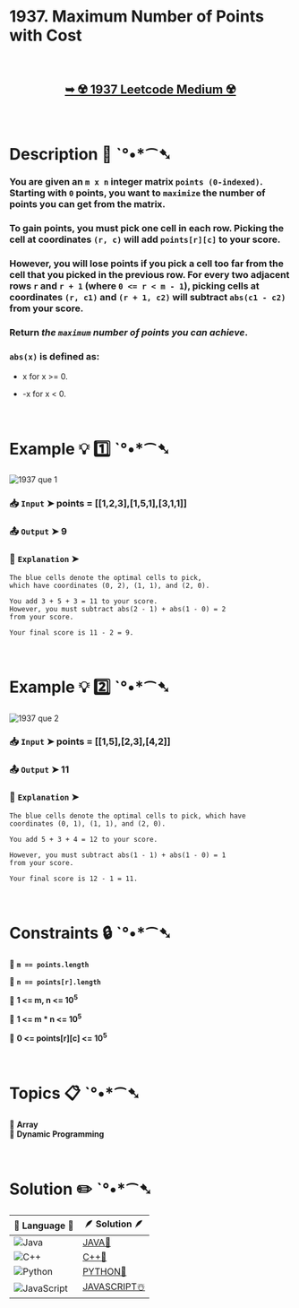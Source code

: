 # 1937. Maximum Number of Points with Cost

</br>

<h2 align="center"> 

<a href="https://leetcode.com/problems/maximum-number-of-points-with-cost/description/?envType=daily-question&envId=2024-08-17"><strong>➥ ☢️ 1937 Leetcode Medium ☢️ </strong></a>
</h2>

</br>

# Description 📜 ˋ°•*⁀➷

### You are given an `m x n` integer matrix `points (0-indexed)`. Starting with `0` points, you want to `maximize` the number of points you can get from the matrix.

### To gain points, you must pick one cell in each row. Picking the cell at coordinates `(r, c)` will add `points[r][c]` to your score.

### However, you will lose points if you pick a cell too far from the cell that you picked in the previous row. For every two adjacent rows `r` and `r + 1` (where `0 <= r < m - 1`), picking cells at coordinates `(r, c1)` and `(r + 1, c2)` will subtract `abs(c1 - c2)` from your score.

### Return *the `maximum` number of points you can achieve*.

### `abs(x)` is defined as:

- x for x >= 0.

- -x for x < 0.

</br>

# Example 💡 1️⃣ ˋ°•*⁀➷

![1937 que 1](https://github.com/user-attachments/assets/bdaa4f9a-42da-4293-96e1-3b11751ac451)

  ### 📥 `Input`  ➤  points = [[1,2,3],[1,5,1],[3,1,1]]

  ### 📤 `Output`  ➤  9

  ### 🔦 `Explanation`  ➤ 

    The blue cells denote the optimal cells to pick, 
    which have coordinates (0, 2), (1, 1), and (2, 0).

    You add 3 + 5 + 3 = 11 to your score.
    However, you must subtract abs(2 - 1) + abs(1 - 0) = 2 
    from your score.

    Your final score is 11 - 2 = 9.

</br>

# Example 💡 2️⃣ ˋ°•*⁀➷

![1937 que 2](https://github.com/user-attachments/assets/1d25f312-8406-4d75-9b2a-c1c6438787a8)

  ### 📥 `Input` ➤ points = [[1,5],[2,3],[4,2]]

  ### 📤 `Output`  ➤  11

  ### 🔦 `Explanation` ➤ 

    The blue cells denote the optimal cells to pick, which have coordinates (0, 1), (1, 1), and (2, 0).
    
    You add 5 + 3 + 4 = 12 to your score.

    However, you must subtract abs(1 - 1) + abs(1 - 0) = 1
    from your score.

    Your final score is 12 - 1 = 11.


</br>

# Constraints 🔒 ˋ°•*⁀➷

🔹 **`m == points.length`** </br>

🔹 **`n == points[r].length`** </br>

🔹 **1 <= m, n <= 10<sup>5</sup>** </br>

🔹 **1 <= m * n <= 10<sup>5</sup>** </br>

🔹 **0 <= points[r][c] <= 10<sup>5</sup>** </br>

</br>

# Topics 📋 ˋ°•*⁀➷

🔸 **Array**  </br>
🔸 **Dynamic Programming**  </br>


</br>

# Solution ✏️ ˋ°•*⁀➷

| 📒 Language 📒  | 🪶 Solution 🪶 |
| ------------- | ------------- |
|  ![Java](https://img.shields.io/badge/java-%23ED8B00.svg?style=for-the-badge&logo=openjdk&logoColor=white)  | [JAVA🍁](https://github.com/Prakhar-002/LEETCODE/blob/main/%F0%9F%93%9C%20Daily%20Challange%20%F0%9F%92%A1/08%20August%20%F0%9F%8F%B5%EF%B8%8F%202024/17%20-%2008%20-%202024%20---%201937.%20Maximum%20Number%20of%20Points%20with%20Cost%20%E2%98%83%EF%B8%8F%20%F0%9F%8D%81%20%F0%9F%8D%B0%20%F0%9F%8E%B2/%F0%9F%8D%81JAVA-1937-MaximumNumberOfPointsWithCost.java) |
|  ![C++](https://img.shields.io/badge/c++-%2300599C.svg?style=for-the-badge&logo=c%2B%2B&logoColor=white)  | [C++🎲](https://github.com/Prakhar-002/LEETCODE/blob/main/%F0%9F%93%9C%20Daily%20Challange%20%F0%9F%92%A1/08%20August%20%F0%9F%8F%B5%EF%B8%8F%202024/17%20-%2008%20-%202024%20---%201937.%20Maximum%20Number%20of%20Points%20with%20Cost%20%E2%98%83%EF%B8%8F%20%F0%9F%8D%81%20%F0%9F%8D%B0%20%F0%9F%8E%B2/%F0%9F%8E%B2CPP-1937-MaximumNumberOfPointsWithCost.cpp)  |
|  ![Python](https://img.shields.io/badge/python-3670A0?style=for-the-badge&logo=python&logoColor=ffdd54)    | [PYTHON🍰](https://github.com/Prakhar-002/LEETCODE/blob/main/%F0%9F%93%9C%20Daily%20Challange%20%F0%9F%92%A1/08%20August%20%F0%9F%8F%B5%EF%B8%8F%202024/17%20-%2008%20-%202024%20---%201937.%20Maximum%20Number%20of%20Points%20with%20Cost%20%E2%98%83%EF%B8%8F%20%F0%9F%8D%81%20%F0%9F%8D%B0%20%F0%9F%8E%B2/%F0%9F%8D%B0PYTHON-1937-MaximumNumberOfPointsWithCost.py) |
| ![JavaScript](https://img.shields.io/badge/javascript-%23323330.svg?style=for-the-badge&logo=javascript&logoColor=%23F7DF1E)   | [JAVASCRIPT☃️](https://github.com/Prakhar-002/LEETCODE/blob/main/%F0%9F%93%9C%20Daily%20Challange%20%F0%9F%92%A1/08%20August%20%F0%9F%8F%B5%EF%B8%8F%202024/17%20-%2008%20-%202024%20---%201937.%20Maximum%20Number%20of%20Points%20with%20Cost%20%E2%98%83%EF%B8%8F%20%F0%9F%8D%81%20%F0%9F%8D%B0%20%F0%9F%8E%B2/%E2%98%83%EF%B8%8FJAVASCRIPT-1937-MaximumNumberOfPointsWithCost.js) |

